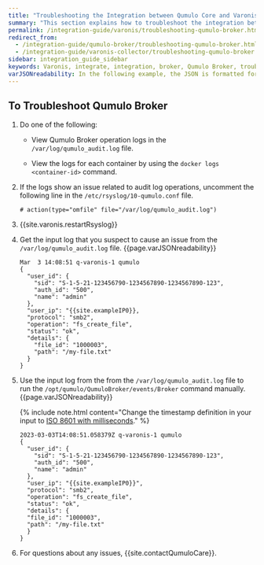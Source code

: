 ```yaml
---
title: "Troubleshooting the Integration between Qumulo Core and Varonis"
summary: "This section explains how to troubleshoot the integration between Qumulo Core and Varonis."
permalink: /integration-guide/varonis/troubleshooting-qumulo-broker.html
redirect_from:
  - /integration-guide/qumulo-broker/troubleshooting-qumulo-broker.html
  - /integration-guide/varonis-collector/troubleshooting-qumulo-broker.html
sidebar: integration_guide_sidebar
keywords: Varonis, integrate, integration, broker, Qumulo Broker, troubleshoot
varJSONreadability: In the following example, the JSON is formatted for readability.
---
```


## To Troubleshoot Qumulo Broker

1. Do one of the following:

   * View Qumulo Broker operation logs in the `/var/log/qumulo_audit.log` file.
   
   * View the logs for each container by using the `docker logs <container-id>` command.

1. If the logs show an issue related to audit log operations, uncomment the following line in the `/etc/rsyslog/10-qumulo.conf` file.

   ```
   # action(type="omfile" file="/var/log/qumulo_audit.log")
   ```

1. {{site.varonis.restartRsyslog}}

1. Get the input log that you suspect to cause an issue from the `/var/log/qumulo_audit.log` file. {{page.varJSONreadability}}

   ```
   Mar  3 14:08:51 q-varonis-1 qumulo
   {
     "user_id": {
       "sid": "S-1-5-21-123456790-1234567890-1234567890-123",
       "auth_id": "500",
       "name": "admin"
     },
     "user_ip": "{{site.exampleIP0}},
     "protocol": "smb2",
     "operation": "fs_create_file",
     "status": "ok",
     "details": {
       "file_id": "1000003",
       "path": "/my-file.txt"
     }
   }
   ```
   
1. Use the input log from the from the `/var/log/qumulo_audit.log` file to run the `/opt/qumulo/QumuloBroker/events/Broker` command manually. {{page.varJSONreadability}}

   {% include note.html content="Change the timestamp definition in your input to [ISO 8601 with milliseconds](https://en.wikipedia.org/wiki/ISO_8601)." %}
   
   ```
   2023-03-03T14:08:51.058379Z q-varonis-1 qumulo
   {
     "user_id": {
       "sid": "S-1-5-21-123456790-1234567890-1234567890-123",
       "auth_id": "500",
       "name": "admin"
     },
     "user_ip": "{{site.exampleIP0}}",
     "protocol": "smb2",
     "operation": "fs_create_file",
     "status": "ok",
     "details": {
     "file_id": "1000003",
     "path": "/my-file.txt"
     }
   }
   ```
   
1. For questions about any issues, {{site.contactQumuloCare}}.
